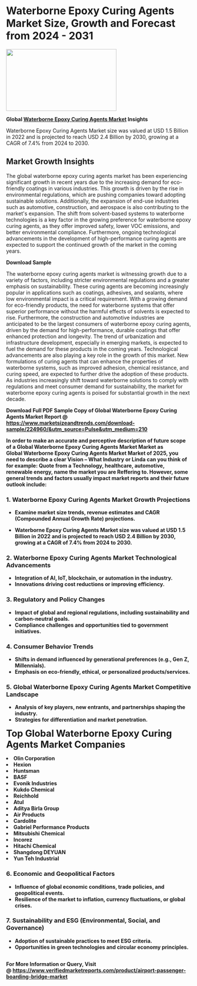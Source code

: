 <H1>Waterborne Epoxy Curing Agents Market Size, Growth and Forecast from 2024 - 2031</H1><img class="aligncenter size-medium wp-image-584254" src="https://thirdeyenews.in/wp-content/uploads/2024/09/Global-Market-Research-300x168.jpeg" alt="" width="300" height="168" /><p><strong>Global&nbsp;<a href="https://www.marketsizeandtrends.com/download-sample/224960/&amp;utm_source=Pulse&amp;utm_medium=210">Waterborne Epoxy Curing Agents Market</a> Insights</strong></p><p>Waterborne Epoxy Curing Agents Market size was valued at USD 1.5 Billion in 2022 and is projected to reach USD 2.4 Billion by 2030, growing at a CAGR of 7.4% from 2024 to 2030.</p><p><h2>Market Growth Insights</h2> <p>The global waterborne epoxy curing agents market has been experiencing significant growth in recent years due to the increasing demand for eco-friendly coatings in various industries. This growth is driven by the rise in environmental regulations, which are pushing companies toward adopting sustainable solutions. Additionally, the expansion of end-use industries such as automotive, construction, and aerospace is also contributing to the market's expansion. The shift from solvent-based systems to waterborne technologies is a key factor in the growing preference for waterborne epoxy curing agents, as they offer improved safety, lower VOC emissions, and better environmental compliance. Furthermore, ongoing technological advancements in the development of high-performance curing agents are expected to support the continued growth of the market in the coming years.</p> <p><strong>Download Sample</strong></p> <p>The waterborne epoxy curing agents market is witnessing growth due to a variety of factors, including stricter environmental regulations and a greater emphasis on sustainability. These curing agents are becoming increasingly popular in applications such as coatings, adhesives, and sealants, where low environmental impact is a critical requirement. With a growing demand for eco-friendly products, the need for waterborne systems that offer superior performance without the harmful effects of solvents is expected to rise. Furthermore, the construction and automotive industries are anticipated to be the largest consumers of waterborne epoxy curing agents, driven by the demand for high-performance, durable coatings that offer enhanced protection and longevity. The trend of urbanization and infrastructure development, especially in emerging markets, is expected to fuel the demand for these products in the coming years. Technological advancements are also playing a key role in the growth of this market. New formulations of curing agents that can enhance the properties of waterborne systems, such as improved adhesion, chemical resistance, and curing speed, are expected to further drive the adoption of these products. As industries increasingly shift toward waterborne solutions to comply with regulations and meet consumer demand for sustainability, the market for waterborne epoxy curing agents is poised for substantial growth in the next decade. <p><strong></p><p><span class=""><strong>Download Full PDF Sample Copy of Global Waterborne Epoxy Curing Agents Market Report</strong> @ <a href="https://www.marketsizeandtrends.com/download-sample/224960/&amp;utm_source=Pulse&amp;utm_medium=210" target="_blank">https://www.marketsizeandtrends.com/download-sample/224960/&amp;utm_source=Pulse&amp;utm_medium=210</a></span></p><p>In order to make an accurate and perceptive description of future scope of a Global&nbsp;Waterborne Epoxy Curing Agents Market Market as Global&nbsp;Waterborne Epoxy Curing Agents Market Market of 2025, you need to describe a clear Vision &ndash; What Industry or Linda can you think of for example: Quote from a Technology, healthcare, automotive, renewable energy, name the market you are Reffering to. However, some general trends and factors usually impact market reports and their future outlook include:</p><h3>1.&nbsp;<strong>Waterborne Epoxy Curing Agents Market Growth Projections</strong></h3><ul><li>Examine market size trends, revenue estimates and CAGR (Compounded Annual Growth Rate) projections.</li><li><p>Waterborne Epoxy Curing Agents Market size was valued at USD 1.5 Billion in 2022 and is projected to reach USD 2.4 Billion by 2030, growing at a CAGR of 7.4% from 2024 to 2030.</p></li></ul><h3>2.&nbsp;<strong>Waterborne Epoxy Curing Agents Market Technological Advancements</strong></h3><ul><li>Integration of AI, IoT, blockchain, or automation in the industry.</li><li>Innovations driving cost reductions or improving efficiency.</li></ul><h3>3.&nbsp;<strong>Regulatory and Policy Changes</strong></h3><ul><li>Impact of global and regional regulations, including sustainability and carbon-neutral goals.</li><li>Compliance challenges and opportunities tied to government initiatives.</li></ul><h3>4.&nbsp;<strong>Consumer Behavior Trends</strong></h3><ul><li>Shifts in demand influenced by generational preferences (e.g., Gen Z, Millennials).</li><li>Emphasis on eco-friendly, ethical, or personalized products/services.</li></ul><h3>5.&nbsp;<strong>Global Waterborne Epoxy Curing Agents Market Competitive Landscape</strong></h3><ul><li>Analysis of key players, new entrants, and partnerships shaping the industry.</li><li>Strategies for differentiation and market penetration.</li></ul><p data-pm-slice="1 1 []"><span style="color: inherit; font-family: inherit; font-size: 25px;">Top Global Waterborne Epoxy Curing Agents Market Companies</span></p><div class="" data-test-id=""><p><li>Olin Corporation</li><li> Hexion</li><li> Huntsman</li><li> BASF</li><li> Evonik Industries</li><li> Kukdo Chemical</li><li> Reichhold</li><li> Atul</li><li> Aditya Birla Group</li><li> Air Products</li><li> Cardolite</li><li> Gabriel Performance Products</li><li> Mitsubishi Chemical</li><li> Incorez</li><li> Hitachi Chemical</li><li> Shangdong DEYUAN</li><li> Yun Teh Industrial</li></p></div><h3>6.&nbsp;<strong>Economic and Geopolitical Factors</strong></h3><ul><li>Influence of global economic conditions, trade policies, and geopolitical events.</li><li>Resilience of the market to inflation, currency fluctuations, or global crises.</li></ul><h3>7.&nbsp;<strong>Sustainability and ESG (Environmental, Social, and Governance)</strong></h3><ul><li>Adoption of sustainable practices to meet ESG criteria.</li><li>Opportunities in green technologies and circular economy principles.</li></ul><h2><strong style="font-size: 14px;">For More Information or Query, Visit @&nbsp;</strong><a style="background-color: #ffffff; font-size: 14px;" href="https://www.marketsizeandtrends.com/report/waterborne-epoxy-curing-agents-market/" target="_blank">https://www.verifiedmarketreports.com/product/airport-passenger-boarding-bridge-market</a></h2>
